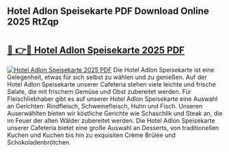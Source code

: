 ## Hotel Adlon Speisekarte PDF Download Online 2025 RtZqp

# <h2><a href="http://gcdcvk.nevu.top/?p=Hotel+Adlon+Speisekarte">🔗 👉🔴 Hotel Adlon Speisekarte 2025 PDF</a></h2>

[![Hotel Adlon Speisekarte 2025 PDF](https://i.imgur.com/dBaPXMq.png)](http://gcdcvk.nevu.top/?p=Hotel+Adlon+Speisekarte)
Die Hotel Adlon Speisekarte ist eine Gelegenheit, etwas für sich selbst zu wählen und zu genießen. Auf der Hotel Adlon Speisekarte unserer Cafeteria stehen viele leichte und frische Salate, die mit frischem Gemüse und Obst zubereitet werden. Für Fleischliebhaber gibt es auf unserer Hotel Adlon Speisekarte eine Auswahl an Gerichten: Rindfleisch, Schweinefleisch, Huhn und Fisch. Unseren Auserwählten bieten wir köstliche Gerichte wie Schaschlik und Steak an, die im Feuer der alten Wälder zubereitet werden. Die Hotel Adlon Speisekarte unserer Cafeteria bietet eine große Auswahl an Desserts, von traditionellen Kuchen und Kuchen bis hin zu exquisiten Crème Brûlée und Schokoladenbrötchen.
